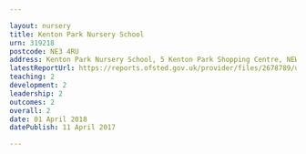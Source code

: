 ```yaml
---

layout: nursery
title: Kenton Park Nursery School
urn: 319218
postcode: NE3 4RU
address: Kenton Park Nursery School, 5 Kenton Park Shopping Centre, NEWCASTLE UPON TYNE, NE3 4RU
latestReportUrl: https://reports.ofsted.gov.uk/provider/files/2678789/urn/319218.pdf
teaching: 2
development: 2
leadership: 2
outcomes: 2
overall: 2
date: 01 April 2018 
datePublish: 11 April 2017

---
```

